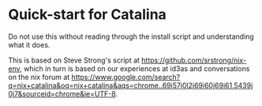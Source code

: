 # Quick-start for Catalina

Do not use this without reading through the install script and understanding what it does.

This is based on Steve Strong's script at https://github.com/srstrong/nix-env, which in turn is based
on our experiences at id3as and conversations on the nix forum at https://www.google.com/search?q=nix+catalina&oq=nix+catalina&aqs=chrome..69i57j0l2j69i60j69i61.5439j0j7&sourceid=chrome&ie=UTF-8.

